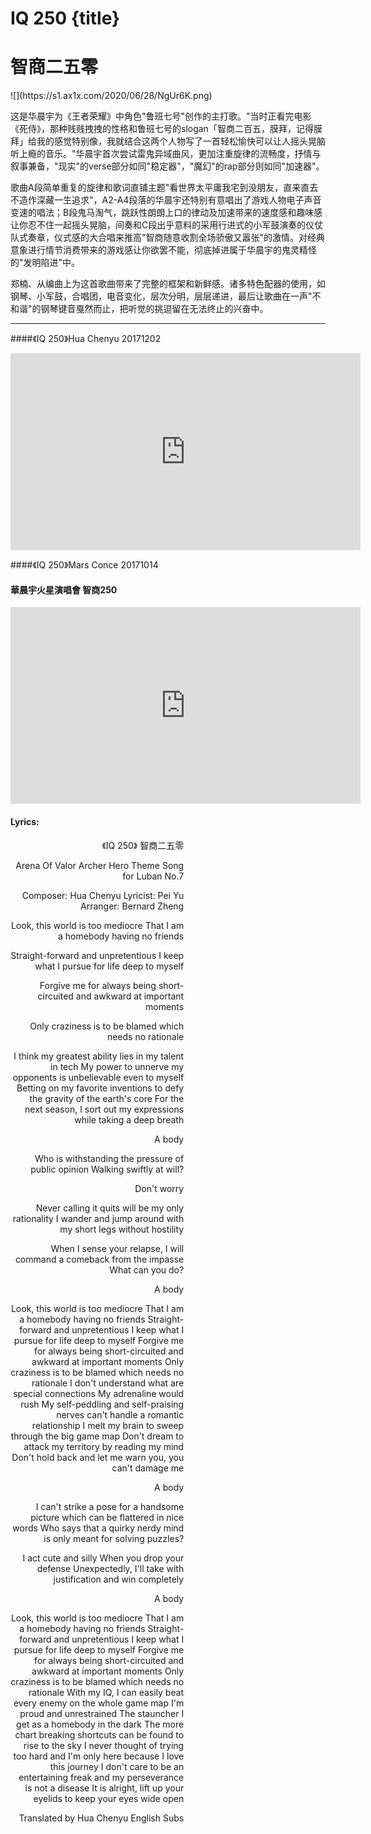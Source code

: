 # IQ 250 {title}
# 智商二五零
<div class="background" markdown="1">
![](https://s1.ax1x.com/2020/06/28/NgUr6K.png)
</div>

这是华晨宇为《王者荣耀》中角色"鲁班七号"创作的主打歌。"当时正看完电影《死侍》，那种贱贱拽拽的性格和鲁班七号的slogan「智商二百五，膜拜，记得膜拜」给我的感觉特别像，我就结合这两个人物写了一首轻松愉快可以让人摇头晃脑听上瘾的音乐。"华晨宇首次尝试雷鬼异域曲风，更加注重旋律的流畅度，抒情与叙事兼备，"现实"的verse部分如同"稳定器"，"魔幻"的rap部分则如同"加速器"。

歌曲A段简单重复的旋律和歌词直铺主题"看世界太平庸我宅到没朋友，直来直去不造作深藏一生追求"，A2-A4段落的华晨宇还特别有意唱出了游戏人物电子声音变速的唱法；B段鬼马淘气，跳跃性朗朗上口的律动及加速带来的速度感和趣味感让你忍不住一起摇头晃脑，间奏和C段出乎意料的采用行进式的小军鼓演奏的仪仗队式奏章，仪式感的大合唱来推高"智商随意收割全场骄傲又嚣张"的激情。对经典意象进行情节消费带来的游戏感让你欲罢不能，彻底掉进属于华晨宇的鬼灵精怪的"发明陷进"中。

郑楠、从编曲上为这首歌曲带来了完整的框架和新鲜感。诸多特色配器的使用，如钢琴、小军鼓，合唱团，电音变化，层次分明，层层递进，最后让歌曲在一声"不和谐"的钢琴键音戛然而止，把听觉的挑逗留在无法终止的兴奋中。

---------------------------------

####《IQ 250》Hua Chenyu 20171202

<iframe src="https://www.facebook.com/plugins/video.php?href=https%3A%2F%2Fwww.facebook.com%2FHuamazing%2Fvideos%2F240127510736332%2F&show_text=0&width=560" width="560" height="315" style="border:none;overflow:hidden" scrolling="no" frameborder="0" allowTransparency="true" allowFullScreen="true"></iframe>

####《IQ 250》Mars Conce 20171014
#### 華晨宇火星演唱會 智商250 

<iframe width="560" height="315" src="https://www.youtube.com/embed/krYwDgNElqo" frameborder="0" allow="accelerometer; autoplay; encrypted-media; gyroscope; picture-in-picture" allowfullscreen></iframe>

#### Lyrics:
<div class="box">
<div class="lyrics" style="width: 55%; text-align: right">
《IQ 250》
智商二五零  
   
Arena Of Valor Archer Hero
Theme Song for Luban No.7

Composer: Hua Chenyu
Lyricist: Pei Yu
Arranger: Bernard Zheng

Look, this world is too mediocre
That I am a homebody having no friends

Straight-forward and unpretentious
I keep what I pursue for life deep to myself

Forgive me for always being short-circuited and awkward at important moments

Only craziness is to be blamed which needs no rationale

I think my greatest ability lies in my talent in tech
My power to unnerve my opponents is unbelievable even to myself
Betting on my favorite inventions to defy the gravity of the earth's core
For the next season, I sort out my expressions while taking a deep breath

A body

Who is withstanding the pressure of public opinion
Walking swiftly at will?

Don't worry

Never calling it quits will be my only rationality
I wander and jump around with my short legs without hostility

When I sense your relapse, I will command a comeback from the impasse
What can you do?

A body

Look, this world is too mediocre
That I am a homebody having no friends
Straight-forward and unpretentious
I keep what I pursue for life deep to myself
Forgive me for always being short-circuited and awkward at important moments
Only craziness is to be blamed which needs no rationale
I don't understand what are special connections
My adrenaline would rush
My self-peddling and self-praising nerves can't handle a romantic relationship
I melt my brain to sweep through the big game map
Don't dream to attack my territory by reading my mind
Don't hold back and let me warn you, you can't damage me

A body

I can't strike a pose for a handsome picture which can be flattered in nice words
Who says that a quirky nerdy mind is only meant for solving puzzles?

I act cute and silly
When you drop your defense
Unexpectedly, I'll take with justification and win completely

A body

Look, this world is too mediocre
That I am a homebody having no friends
Straight-forward and unpretentious
I keep what I pursue for life deep to myself
Forgive me for always being short-circuited and awkward at important moments
Only craziness is to be blamed which needs no rationale
With my IQ, I can easily beat every enemy on the whole game map
I'm proud and unrestrained
The stauncher I get as a homebody in the dark
The more chart breaking shortcuts can be found to rise to the sky
I never thought of trying too hard and I'm only here because I love this journey
I don't care to be an entertaining freak and my perseverance is not a disease
It is alright, lift up your eyelids to keep your eyes wide open

Translated by Hua Chenyu English Subs
</div>